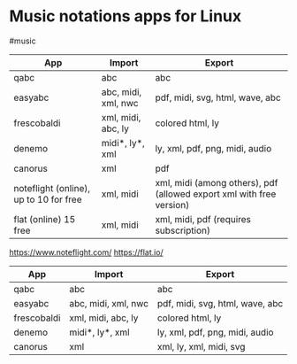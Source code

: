 
# Music notations apps for Linux
#music 

| App                                    | Import              | Export                                                               |
| -------------------------------------- | ------------------- | -------------------------------------------------------------------- |
| qabc                                   | abc                 | abc                                                                  |
| easyabc                                | abc, midi, xml, nwc | pdf, midi, svg, html, wave, abc                                      |
| frescobaldi                            | xml, midi, abc, ly  | colored html, ly                                                     |
| denemo                                 | midi*, ly*, xml     | ly, xml, pdf, png, midi, audio                                       |
| canorus                                | xml                 | pdf                                                                  |
| noteflight (online), up to 10 for free | xml, midi           | xml, midi (among others), pdf (allowed export xml with free version) |
| flat (online) 15 free                  | xml, midi           | xml, midi, pdf (requires subscription)                               |

https://www.noteflight.com/
https://flat.io/

| App         | Import              | Export                          |
| ----------- | ------------------- | ------------------------------- |
| qabc        | abc                 | abc                             |
| easyabc     | abc, midi, xml, nwc | pdf, midi, svg, html, wave, abc |
| frescobaldi | xml, midi, abc, ly  | colored html, ly                |
| denemo      | midi*, ly*, xml     | ly, xml, pdf, png, midi, audio  |
| canorus     | xml                 | xml, ly, xml, midi, svg         |
